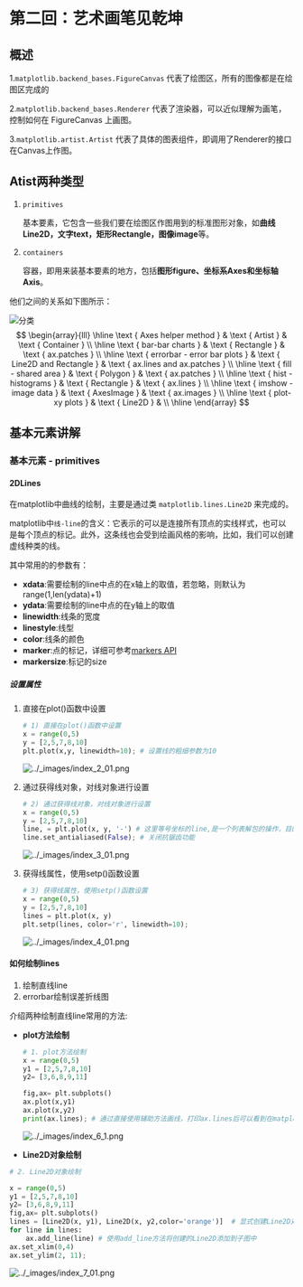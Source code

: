 # 第二回：艺术画笔见乾坤

## 概述

1.`matplotlib.backend_bases.FigureCanvas` 代表了绘图区，所有的图像都是在绘图区完成的

2.`matplotlib.backend_bases.Renderer` 代表了渲染器，可以近似理解为画笔，控制如何在 FigureCanvas 上画图。

3.`matplotlib.artist.Artist` 代表了具体的图表组件，即调用了Renderer的接口在Canvas上作图。

## Atist两种类型

1. `primitives` 

   基本要素，它包含一些我们要在绘图区作图用到的标准图形对象，如**曲线Line2D，文字text，矩形Rectangle，图像image**等。

2. `containers`

   容器，即用来装基本要素的地方，包括**图形figure、坐标系Axes和坐标轴Axis**。

他们之间的关系如下图所示：

![分类](../images/%E8%89%BA%E6%9C%AF%E7%94%BB%E7%AC%94%E8%A7%81%E4%B9%BE%E5%9D%A4.assets/watermark,type_ZmFuZ3poZW5naGVpdGk,shadow_10,text_aHR0cHM6Ly9ibG9nLmNzZG4ubmV0L3dlaXhpbl8zODYwNDk2MQ==,size_16,color_FFFFFF,t_70%23pic_center.jpeg)
$$
\begin{array}{lll}
\hline \text { Axes helper method } & \text { Artist } & \text { Container } \\
\hline \text { bar-bar charts } & \text { Rectangle } & \text { ax.patches } \\
\hline \text { errorbar - error bar plots } & \text { Line2D and Rectangle } & \text { ax.lines and ax.patches } \\
\hline \text { fill - shared area } & \text { Polygon } & \text { ax.patches } \\
\hline \text { hist - histograms } & \text { Rectangle } & \text { ax.lines } \\
\hline \text { imshow - image data } & \text { AxesImage } & \text { ax.images } \\
\hline \text { plot-xy plots } & \text { Line2D } & \\
\hline
\end{array}
$$

## 基本元素讲解

### 基本元素 - primitives 

#### 2DLines

在matplotlib中曲线的绘制，主要是通过类 `matplotlib.lines.Line2D` 来完成的。

matplotlib中`线-line`的含义：它表示的可以是连接所有顶点的实线样式，也可以是每个顶点的标记。此外，这条线也会受到绘画风格的影响，比如，我们可以创建虚线种类的线。

其中常用的的参数有：

- **xdata**:需要绘制的line中点的在x轴上的取值，若忽略，则默认为range(1,len(ydata)+1)
- **ydata**:需要绘制的line中点的在y轴上的取值
- **linewidth**:线条的宽度
- **linestyle**:线型
- **color**:线条的颜色
- **marker**:点的标记，详细可参考[markers API](https://matplotlib.org/api/markers_api.html#module-matplotlib.markers)
- **markersize**:标记的size

##### 设置属性

1. 直接在plot()函数中设置

   ```python
   # 1) 直接在plot()函数中设置
   x = range(0,5)
   y = [2,5,7,8,10]
   plt.plot(x,y, linewidth=10); # 设置线的粗细参数为10
   ```

   ![../_images/index_2_01.png](../images/%E8%89%BA%E6%9C%AF%E7%94%BB%E7%AC%94%E8%A7%81%E4%B9%BE%E5%9D%A4.assets/index_2_01.png)

2. 通过获得线对象，对线对象进行设置

   ```python
   # 2) 通过获得线对象，对线对象进行设置
   x = range(0,5)
   y = [2,5,7,8,10]
   line, = plt.plot(x, y, '-') # 这里等号坐标的line,是一个列表解包的操作，目的是获取plt.plot返回列表中的Line2D对象
   line.set_antialiased(False); # 关闭抗锯齿功能
   ```

   ![../_images/index_3_01.png](../images/%E8%89%BA%E6%9C%AF%E7%94%BB%E7%AC%94%E8%A7%81%E4%B9%BE%E5%9D%A4.assets/index_3_01.png)

3. 获得线属性，使用setp()函数设置

   ```python
   # 3) 获得线属性，使用setp()函数设置
   x = range(0,5)
   y = [2,5,7,8,10]
   lines = plt.plot(x, y)
   plt.setp(lines, color='r', linewidth=10);
   ```

   ![../_images/index_4_01.png](../images/%E8%89%BA%E6%9C%AF%E7%94%BB%E7%AC%94%E8%A7%81%E4%B9%BE%E5%9D%A4.assets/index_4_01.png)

   

#### 如何绘制lines

1. 绘制直线line
2. errorbar绘制误差折线图

介绍两种绘制直线line常用的方法:

- **plot方法绘制**

  ```python
  # 1. plot方法绘制
  x = range(0,5)
  y1 = [2,5,7,8,10]
  y2= [3,6,8,9,11]
  
  fig,ax= plt.subplots()
  ax.plot(x,y1)
  ax.plot(x,y2)
  print(ax.lines); # 通过直接使用辅助方法画线，打印ax.lines后可以看到在matplotlib在底层创建了两个Line2D对象
  ```

  ![../_images/index_6_1.png](../images/%E8%89%BA%E6%9C%AF%E7%94%BB%E7%AC%94%E8%A7%81%E4%B9%BE%E5%9D%A4.assets/index_6_1.png)

- **Line2D对象绘制**

```python
# 2. Line2D对象绘制

x = range(0,5)
y1 = [2,5,7,8,10]
y2= [3,6,8,9,11]
fig,ax= plt.subplots()
lines = [Line2D(x, y1), Line2D(x, y2,color='orange')]  # 显式创建Line2D对象
for line in lines:
    ax.add_line(line) # 使用add_line方法将创建的Line2D添加到子图中
ax.set_xlim(0,4)
ax.set_ylim(2, 11);
```

![../_images/index_7_01.png](../images/%E8%89%BA%E6%9C%AF%E7%94%BB%E7%AC%94%E8%A7%81%E4%B9%BE%E5%9D%A4.assets/index_7_01.png)